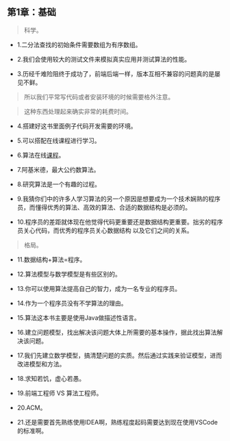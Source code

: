 ## 第1章：基础

>科学。

- 1.二分法查找的初始条件需要数组为有序数组。

- 2.我们会使用较大的测试文件来模拟真实应用并测试算法的性能。

- 3.历经千难险阻终于成功了，前端后端一样，版本互相不兼容的问题真的是屡见不鲜。

>所以我们平常写代码或者安装环境的时候需要格外注意。

>这种东西处理起来确实非常的耗费时间。

- 4.搭建好这书里面例子代码开发需要的环境。

- 5.可以搭配在线课程进行学习。

- 6.算法在线[课程](https://www.bilibili.com/video/BV1u441127b5?from=search&seid=7968824194043673157)。

- 7.阿基米德，最大公约数算法。

- 8.研究算法是一个有趣的过程。

- 9.我猜你们中的许多人学习算法的另一个原因是想要成为一个技术娴熟的程序员，而懂得优秀的算法、高效的算法、合适的数据结构是必须的。

- 10.程序员的差距就体现在他觉得代码更重要还是数据结构更重要。拙劣的程序员关心代码，而优秀的程序员关心数据结构 以及它们之间的关系。

>格局。

- 11.数据结构+算法=程序。

- 12.算法模型与数学模型是有些区别的。

- 13.你可以使用算法提高自己的智力，成为一名专业的程序员。

- 14.作为一个程序员没有不学算法的理由。

- 15.算法这本书主要是使用Java做描述性语言。

- 16.建立问题模型，找出解决该问题大体上所需要的基本操作，据此找出算法解决该问题。

- 17.我们先建立数学模型，搞清楚问题的实质。然后通过实践来验证模型，进而改进模型和方法。

- 18.求知若饥，虚心若愚。

- 19.前端工程师 VS 算法工程师。

- 20.ACM。

- 21.还是需要首先熟练使用IDEA啊，熟练程度起码需要达到现在使用VSCode的标准啊。

